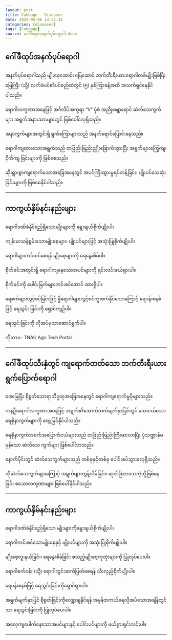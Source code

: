 ```yaml
---
layout: post
title: Cabbage - Diseases
date: 2025-05-06 14:33:32 
categories: [diseases]
tags: [Cabbage]
source: ဂေါ်ဖီထုပ်အနက်ပုပ်ရောဂါ.docx
---
```


## ‌ဂေါ်ဖီထုပ်အနက်ပုပ်ရောဂါ

အနက်ပုပ်ရောဂါသည် မျိုးစေ့ဆောင်၊ မြေဆောင် ဘက်တီးရီးယားရောဂါတစ်မျိုးဖြစ်ပြီး မြေကြီး (သို့) လက်ခံပင်၏ပင်စည်ထဲတွင် (၅) နှစ်ကြာခန့်အထိ အသက်ရှင်နေနိုင်ပါသည်။

ရောဂါလက္ခဏာအနေဖြင့် အင်္ဂလိပ်အက္ခရာ “V” ပုံစံ အညိုဖျော့ရောင် ဆဲလ်သေကွက်များ အရွက်အနားသားများတွင် ဖြစ်ပေါ်လေ့ရှိသည်။

အနာကွက်များအတွင်းရှိ ရွက်ကြောများသည် အနက်ရောင်ပြောင်းနေသည်။

ရောဂါကျထားသောအရွက်သည် တဖြည်းဖြည်းညှိုးခြောက်သွားပြီး အရွက်များကြွေကျ၊ ငိုက်ကျ ခြင်းများကို ဖြစ်စေသည်။

ဆိုးရွားစွာကျရောက်သောအခြေအနေတွင် အပင်ကြီးထွားမှုရပ်တန့်ခြင်း၊ ပျိုးပင်သေဆုံးခြင်းများကို ဖြစ်စေနိုင်ပါသည်။

---

## ကာကွယ်နှိမ်နင်းနည်းများ

ရောဂါဒဏ်ခံနိုင်ရည်ရှိသောမျိုးများကို ရွေးချယ်စိုက်ပျိုးပါ။

ကျန်းမာသန်စွမ်းသောမျိုးစေ့များ၊ ပျိုးပင်များဖြင့် အသုံးပြုစိုက်ပျိုးပါ။

ရောဂါများကင်းစင်စေရန် မျိုးစေ့များကို ရေနွေးစိမ်ပါ။

စိုက်ခင်းအတွင်းရှိ ရောဂါကျနေသောအပင်များကို ရှင်းလင်းဖယ်ရှားပါ။

စိုက်ခင်းကို ပေါင်းမြက်များကင်းစင်အောင် ထားရှိပါ။

ရေစက်များလွင့်စင်ခြင်းဖြင့် မှိုရောဂါများလွင့်စင်ကူးစက်နိုင်သောကြောင့် ရေပန်းစနစ်ဖြင့် ရေသွင်း ခြင်းကို ရှောင်ကျဉ်ပါ။

ရေသွင်းခြင်းကို လိုအပ်မှသာ‌ဆောင်ရွက်ပါ။

ကိုးကား- TNAU Agri Tech Portal

---

## ဂေါ်ဖီထုပ်သီးနှံတွင် ကျရောက်တတ်သော ဘက်တီးရီးယားရွက်ပြောက်ရောဂါ

အေးမြပြီး စိုစွတ်သောရာသီဥတုအခြေအနေတွင် ရောဂါကျရောက်မှုပိုများသည်။

ကနဦးရောဂါလက္ခဏာအနေဖြင့် အရွက်၏အောက်ဘက်မျက်နှာပြင်တွင် သေးငယ်သောရေစိုနာကွက်များကို တွေ့မြင်နိုင်ပါသည်။

ရေစိုနာကွက်အစက်အပြောက်ငယ်များသည် တဖြည်းဖြည်းကြီးမားလာပြီး ပုံသဏ္ဍာန်မမှန်သော ဆဲလ်သေ ကွက်များ ဖြစ်ပေါ်လာသည်။

နောက်ပိုင်းတွင် ဆဲလ်သေကွက်များသည် တစ်ခုနှင့်တစ်ခု ပေါင်းစပ်သွားလေ့ရှိသည်။

ထိုဆဲလ်သေကွက်များကြောင့် အရွက်များတွန့်လိမ်ခြင်း၊ ဆုတ်ဖြဲထားသကဲ့သို့ဖြစ်နေခြင်း စသောလက္ခဏာများ ဖြစ်ပေါ်နိုင်ပါသည်။

---

## ကာကွယ်နှိမ်နင်းနည်းများ

ရောဂါဒဏ်ခံနိုင်ရည်ရှိသော မျိုးများကိုရွေးချယ်စိုက်ပျိုးပါ။

ရောဂါကင်းစင်သောမျိုးစေ့နှင့် ပျိုးပင်များကို အသုံးပြုစိုက်ပျိုးပါ။

မျိုးစေ့လူးနယ်ခြင်း၊ ရေနွေးစိမ်ခြင်း စသည့်မျိုးစေ့ကုထုံးများကို ပြုလုပ်ပေးပါ။

ရောဂါစက်ဝန်း (သို့) ရောဂါကွင်းဆက်ပြတ်စေရန် သီးလှည့်စိုက်ပျိုးပါ။

ရေပန်းစနစ်ဖြင့် ရေသွင်းခြင်းကိုရှောင်ရှားပါ။

အရွက်မျက်နှာပြင် စိုစွတ်ခြင်းကိုလျှော့ချနိုင်ရန် အမှန်တကယ်ရေလိုအပ်သောအချိန်တွင်သာ ရေသွင်းခြင်းကို ပြုလုပ်ပေးပါ။

အလေ့ကျပေါက်နေသောအပင်များနှင့် ပေါင်းပင်များကို ဖယ်ရှားရှင်းလင်းပါ။

---
